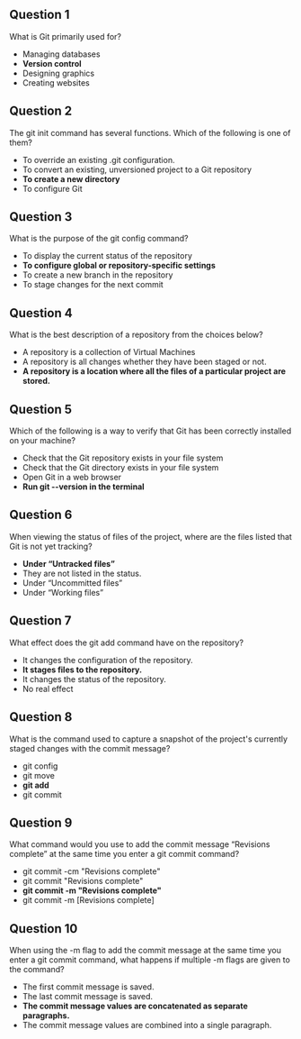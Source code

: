 ## Question 1
What is Git primarily used for? 

* Managing databases
* **Version control**
* Designing graphics
* Creating websites

## Question 2
The git init command has several functions. Which of the following is one of them?

* To override an existing .git configuration.
* To convert an existing, unversioned project to a Git repository
* **To create a new directory**
* To configure Git

## Question 3
What is the purpose of the git config command? 

* To display the current status of the repository
* **To configure global or repository-specific settings**
* To create a new branch in the repository
* To stage changes for the next commit

## Question 4
What is the best description of a repository from the choices below? 

* A repository is a collection of Virtual Machines
* A repository is all changes whether they have been staged or not. 
* **A repository is a location where all the files of a particular project are stored.**

## Question 5
Which of the following is a way to verify that Git has been correctly installed on your machine?

* Check that the Git repository exists in your file system
* Check that the Git directory exists in your file system
* Open Git in a web browser
* **Run git --version in the terminal**

## Question 6
When viewing the status of files of the project, where are the files listed that Git is not yet tracking? 

* **Under “Untracked files”**
* They are not listed in the status.
* Under “Uncommitted files”
* Under “Working files”

## Question 7
What effect does the git add command have on the repository? 

* It changes the configuration of the repository.
* **It stages  files to the repository.**
* It changes the status of the repository.
* No real effect

## Question 8
What is the command used to capture a snapshot of the project's currently staged changes with the commit message?

* git config
* git move
* **git add**
* git commit

## Question 9
What command would you use to add the commit message “Revisions complete” at the same time you enter a git commit command?

* git commit -cm "Revisions complete"
* git commit "Revisions complete"
* **git commit -m "Revisions complete"**
* git commit -m [Revisions complete]

## Question 10
When using the -m flag to add the commit message at the same time you enter a git commit command, what happens if multiple -m flags are given to the command?

* The first commit message is saved.
* The last commit message is saved.
* **The commit message values are concatenated as separate paragraphs.**
* The commit message values are combined into a single paragraph.